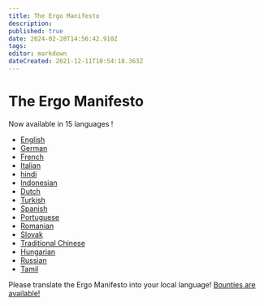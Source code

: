 ```yaml
---
title: The Ergo Manifesto
description: 
published: true
date: 2024-02-28T14:56:42.910Z
tags: 
editor: markdown
dateCreated: 2021-12-11T10:54:18.363Z
---
```



# The Ergo Manifesto

Now available in 15 languages !

- [English](https://ergoplatform.org/en/blog/2021-04-26-the-ergo-manifesto/)
- [German](https://ergonaut.space/de/ergo-manifest)
- [French](https://ergonaut.space/fr/LeManifeste)
- [Italian](https://ergonaut.space/it/home)
- [hindi](/hi-in/ghoshanapatra)
- [Indonesian](https://ergonaut.space/id/Manifesto)
- [Dutch](https://ergonaut.space/nl/Ergo/manifesto)
- [Turkish](https://ergonaut.space/tr/home)
- [Spanish](https://ergonaut.space/es/Articulos)
- [Portuguese](https://telegra.ph/Ergo-o-Manifesto-09-20)
- [Romanian](https://ergonaut.space/ro/Manifestul)
- [Slovak](https://ergoplatform.org/sk/blog/2021-04-26-the-ergo-manifesto/)
- [Traditional Chinese](https://ergonaut.space/zh/Ergo%E5%AE%A3%E8%A8%80)
- [Hungarian](https://ergonaut.space/hu/Manifesto)
- [Russian](https://ergonaut.space/ru/Ergo/manifesto)
- [Tamil](https://ergonaut.space/ta/manifesto)

Please translate the Ergo Manifesto into your local language! [Bounties are available!](https://github.com/ergoplatform/grow-ergo/issues/6)